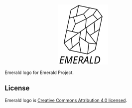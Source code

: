 <p align="center">
  <img src="./emerald-logo.svg" width="160" alt="Emerald logo" />
</p>

Emerald logo for Emerald Project.

## License

Emerald logo is [Creative Commons Attribution 4.0 licensed](LICENSE).
